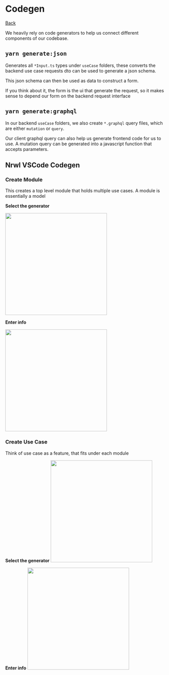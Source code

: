 # Codegen

[Back](../../README.md)

We heavily rely on code generators to help us connect different components of our codebase.

## `yarn generate:json`

Generates all `*Input.ts` types under `useCase` folders, these converts the backend use case requests dto can be used to generate a json schema.

This json schema can then be used as data to construct a form.

If you think about it, the form is the ui that generate the request, so it makes sense to depend our form on the backend request interface

## `yarn generate:graphql`

In our backend `useCase` folders, we also create `*.graphql` query files, which are either `mutation` or `query`.

Our client graphql query can also help us generate frontend code for us to use. A mutation query can be generated into a javascript function that accepts parameters.

## Nrwl VSCode Codegen

### Create Module

This creates a top level module that holds multiple use cases. A module is essentially a model

**Select the generator**

<img src="https://www.evernote.com/l/APdek2_kvPZD5bPD9MXjN5YbrxNq4BBEpIkB/image.png" width="320">

**Enter info**

<img src="https://www.evernote.com/l/APdfDVGM_HBLYqCKBdOgjUMsFtegwzUl2UkB/image.png" width="320">

### Create Use Case

Think of use case as a feature, that fits under each module

**Select the generator**
<img src="https://www.evernote.com/l/APeBLc-qZVlAIbr-BUJrOP-SsJgc2od4bDcB/image.png" width="320">

**Enter info**
<img src="https://www.evernote.com/l/APdQBlsfwChJ9LOHSCpLlr3wxtA9aPzaUccB/image.png" width="320">
